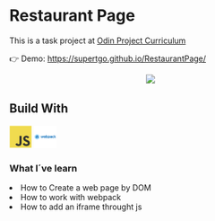 # Restaurant Page

This is a task project  at <a href = 'https://www.theodinproject.com/'  target='_blank' >Odin Project Curriculum</a>

 👉 Demo: https://supertgo.github.io/RestaurantPage/

<p align="center">
  <img src="/demo/restaurant.gif" />
</p>


## Build With

<img src="https://raw.githubusercontent.com/devicons/devicon/master/icons/javascript/javascript-original.svg" alt="javascript" width="40" height="40"/>
<img src="https://raw.githubusercontent.com/devicons/devicon/d00d0969292a6569d45b06d3f350f463a0107b0d/icons/webpack/webpack-original-wordmark.svg" alt="webpack" width="40" height="40"/>

### What I´ve learn

 <li>How to Create a web page by DOM</li>
 <li>How to work with webpack </li>
 <li>How to add an iframe throught js </li>

